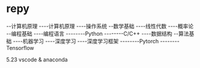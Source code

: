 # repy

--计算机原理
----计算机原理
----操作系统
--数学基础
----线性代数
----概率论
--编程基础
----编程语言
--------Python
--------C/C++
----数据结构
--算法基础
----机器学习
----深度学习
----深度学习框架
--------Pytorch
--------Tensorflow

5.23
vscode & anaconda

